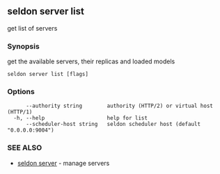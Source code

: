 ## seldon server list

get list of servers

### Synopsis

get the available servers, their replicas and loaded models

```
seldon server list [flags]
```

### Options

```
      --authority string        authority (HTTP/2) or virtual host (HTTP/1)
  -h, --help                    help for list
      --scheduler-host string   seldon scheduler host (default "0.0.0.0:9004")
```

### SEE ALSO

* [seldon server](seldon_server.md)	 - manage servers

